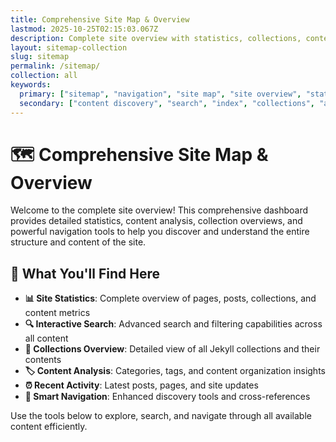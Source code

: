 ```yaml
---
title: Comprehensive Site Map & Overview
lastmod: 2025-10-25T02:15:03.067Z
description: Complete site overview with statistics, collections, content analysis, and interactive navigation tools
layout: sitemap-collection
slug: sitemap
permalink: /sitemap/
collection: all
keywords:
  primary: ["sitemap", "navigation", "site map", "site overview", "statistics"]
  secondary: ["content discovery", "search", "index", "collections", "analytics"]
---
```

  
# 🗺️ Comprehensive Site Map & Overview

Welcome to the complete site overview! This comprehensive dashboard provides detailed statistics, content analysis, collection overviews, and powerful navigation tools to help you discover and understand the entire structure and content of the site.

## 🎯 What You'll Find Here

- **📊 Site Statistics**: Complete overview of pages, posts, collections, and content metrics
- **🔍 Interactive Search**: Advanced search and filtering capabilities across all content
- **📁 Collections Overview**: Detailed view of all Jekyll collections and their contents  
- **🏷️ Content Analysis**: Categories, tags, and content organization insights
- **⏰ Recent Activity**: Latest posts, pages, and site updates
- **🔗 Smart Navigation**: Enhanced discovery tools and cross-references

Use the tools below to explore, search, and navigate through all available content efficiently.
